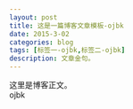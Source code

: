 ```yaml
---
layout: post
title: 这是一篇博客文章模板-ojbk
date: 2015-3-02
categories: blog
tags: [标签一-ojbk,标签二-ojbk]
description: 文章金句。
---
```


这里是博客正文。   
ojbk  












